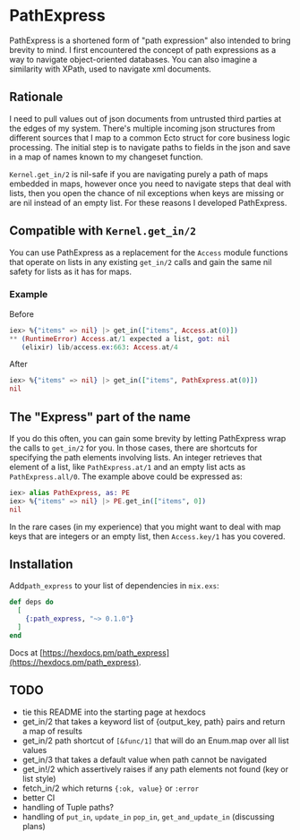 # PathExpress

PathExpress is a shortened form of "path expression" also intended to bring
brevity to mind. I first encountered the concept of path expressions as a way
to navigate object-oriented databases. You can also imagine a similarity with XPath,
used to navigate xml documents.

## Rationale

I need to pull values out of json documents from untrusted third parties at the edges
of my system. There's multiple incoming json structures from different sources that
I map to a common Ecto struct for core business logic processing. The initial step
is to navigate paths to fields in the json and save in a map of names known to my
changeset function.

`Kernel.get_in/2` is nil-safe if you are navigating purely a path of maps embedded in
maps, however once you need to navigate steps that deal with lists, then you open
the chance of nil exceptions when keys are missing or are nil instead of an empty list.
For these reasons I developed PathExpress.

## Compatible with `Kernel.get_in/2`

You can use PathExpress as a replacement for the `Access` module functions that operate
on lists in any existing `get_in/2` calls and gain the same nil safety for lists as it
has for maps.

### Example

Before
```elixir
iex> %{"items" => nil} |> get_in(["items", Access.at(0)])
** (RuntimeError) Access.at/1 expected a list, got: nil
   (elixir) lib/access.ex:663: Access.at/4
```

After
```elixir
iex> %{"items" => nil} |> get_in(["items", PathExpress.at(0)])
nil
```

## The "Express" part of the name

If you do this often, you can gain some brevity by letting PathExpress wrap the calls to
`get_in/2` for you. In those cases, there are shortcuts for specifying the path elements
involving lists. An integer retrieves that element of a list, like `PathExpress.at/1` and
an empty list acts as `PathExpress.all/0`. The example above could be expressed as:


```elixir
iex> alias PathExpress, as: PE
iex> %{"items" => nil} |> PE.get_in(["items", 0])
nil
```

In the rare cases (in my experience) that you might want to deal with map keys that are
integers or an empty list, then `Access.key/1` has you covered.

## Installation

Add`path_express` to your list of dependencies in `mix.exs`:

```elixir
def deps do
  [
    {:path_express, "~> 0.1.0"}
  ]
end
```

Docs at [https://hexdocs.pm/path_express](https://hexdocs.pm/path_express).

## TODO

* tie this README into the starting page at hexdocs
* get_in/2 that takes a keyword list of {output_key, path} pairs and return a map of results
* get_in/2 path shortcut of `[&func/1]` that will do an Enum.map over all list values
* get_in/3 that takes a default value when path cannot be navigated
* get_in!/2 which assertively raises if any path elements not found (key or list style)
* fetch_in/2 which returns `{:ok, value}` or `:error`
* better CI
* handling of Tuple paths?
* handling of `put_in`, `update_in` `pop_in`, `get_and_update_in` (discussing plans)


